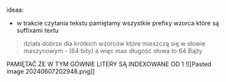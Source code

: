 ideaa:
- w trakcie czytania tekstu pamiętamy wszystkie prefixy wzorca które są suffixami textu

> działa dobrze dla krótkich wzorców które mieszczą się w słowie maszynowym - (64 bity) a więc max długość słowa to 64 Bajty


PAMIĘTAĆ ŻE W TYM GÓWNIE LITERY SĄ INDEXOWANE OD 1
![[Pasted image 20240607202948.png]]

